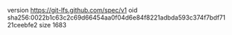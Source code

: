 version https://git-lfs.github.com/spec/v1
oid sha256:0022b1c63c2c69d66454aa0f04d6e84f8221adbda593c374f7bdf7121ceebfe2
size 1683
